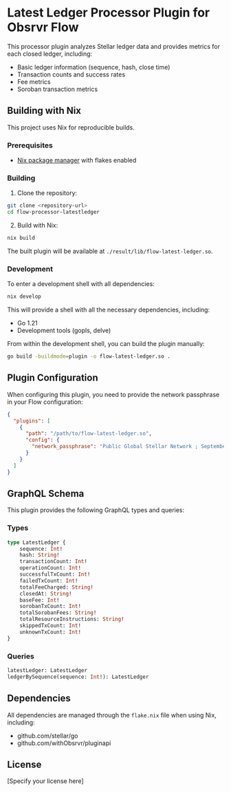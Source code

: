 # Latest Ledger Processor Plugin for Obsrvr Flow

This processor plugin analyzes Stellar ledger data and provides metrics for each closed ledger, including:
- Basic ledger information (sequence, hash, close time)
- Transaction counts and success rates
- Fee metrics
- Soroban transaction metrics

## Building with Nix

This project uses Nix for reproducible builds.

### Prerequisites

- [Nix package manager](https://nixos.org/download.html) with flakes enabled

### Building

1. Clone the repository:
```bash
git clone <repository-url>
cd flow-processor-latestledger
```

2. Build with Nix:
```bash
nix build
```

The built plugin will be available at `./result/lib/flow-latest-ledger.so`.

### Development

To enter a development shell with all dependencies:

```bash
nix develop
```

This will provide a shell with all the necessary dependencies, including:
- Go 1.21
- Development tools (gopls, delve)

From within the development shell, you can build the plugin manually:
```bash
go build -buildmode=plugin -o flow-latest-ledger.so .
```

## Plugin Configuration

When configuring this plugin, you need to provide the network passphrase in your Flow configuration:

```json
{
  "plugins": [
    {
      "path": "/path/to/flow-latest-ledger.so",
      "config": {
        "network_passphrase": "Public Global Stellar Network ; September 2015"
      }
    }
  ]
}
```

## GraphQL Schema

This plugin provides the following GraphQL types and queries:

### Types

```graphql
type LatestLedger {
    sequence: Int!
    hash: String!
    transactionCount: Int!
    operationCount: Int!
    successfulTxCount: Int!
    failedTxCount: Int!
    totalFeeCharged: String!
    closedAt: String!
    baseFee: Int!
    sorobanTxCount: Int!
    totalSorobanFees: String!
    totalResourceInstructions: String!
    skippedTxCount: Int!
    unknownTxCount: Int!
}
```

### Queries

```graphql
latestLedger: LatestLedger
ledgerBySequence(sequence: Int!): LatestLedger
```

## Dependencies

All dependencies are managed through the `flake.nix` file when using Nix, including:
- github.com/stellar/go
- github.com/withObsrvr/pluginapi

## License

[Specify your license here]